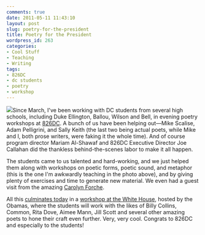 ```yaml
---
comments: true
date: 2011-05-11 11:43:10
layout: post
slug: poetry-for-the-president
title: Poetry for the President
wordpress_id: 263
categories:
- Cool Stuff
- Teaching
- Writing
tags:
- 826DC
- dc students
- poetry
- workshop
---
```


[![](http://williamjohnbert.com/wp-content/uploads/2011/05/IMG_1361-1.jpg)](http://williamjohnbert.com/wp-content/uploads/2011/05/IMG_1361-1.jpg)Since March, I've been working with DC students from several high schools, including Duke Ellington, Ballou, Wilson and Bell, in evening poetry workshops at [826DC](http://www.826dc.org). A bunch of us have been helping out—Mike Scalise, Adam Pelligrini, and Sally Keith (the last two being actual poets, while Mike and I, both prose writers, were faking it the whole time). And of course program director Mariam Al-Shawaf and 826DC Executive Director Joe Callahan did the thankless behind-the-scenes labor to make it all happen.

The students came to us talented and hard-working, and we just helped them along with workshops on poetic forms, poetic sound, and metaphor (this is the one I'm awkwardly teaching in the photo above), and by giving plenty of exercises and time to generate new material. We even had a guest visit from the amazing [Carolyn Forche](http://www.poetryfoundation.org/bio/carolyn-forche).

All this [culminates today](http://english.georgetown.edu/217153.html) in a [workshop at the White House](http://www.826national.org/article/405/826dc-and-826chi-students-write-poetry-at-the-white-house), hosted by the Obamas, where the students will work with the likes of Billy Collins, Common, Rita Dove, Aimee Mann, Jill Scott and several other amazing poets to hone their craft even further. Very, very cool. Congrats to 826DC and especially to the students!
